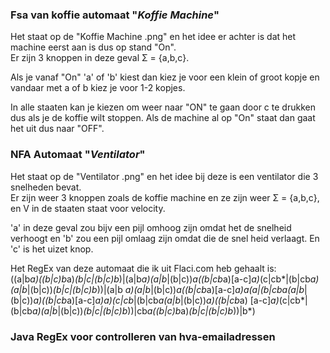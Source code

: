 ### Fsa van koffie automaat "_Koffie Machine_"

Het staat op de "Koffie Machine .png" en het idee er achter is dat het machine eerst aan is dus op stand "On".  
Er zijn 3 knoppen in deze geval Σ = {a,b,c}.

Als je vanaf "On" 'a' of 'b' kiest dan kiez je voor een klein of groot kopje en vandaar met a of b kiez je voor 1-2 kopjes.

In alle staaten kan je kiezen om weer naar "ON" te gaan door c te drukken dus als je de koffie wilt stoppen. Als de
machine al op "On" staat dan gaat het uit dus naar "OFF".

### NFA Automaat "_Ventilator_"

Het staat op de "Ventilator .png" en het idee bij deze is een ventilator die 3 snelheden bevat.  
Er zijn weer 3 knoppen zoals de koffie machine en ze zijn weer Σ = {a,b,c}, en V in de staaten staat voor velocity.  

'a' in deze geval zou bijv een pijl omhoog zijn omdat het de snelheid verhoogt en 'b' zou een pijl omlaag zijn omdat die 
de snel heid verlaagt. En 'c' is het uizet knop.

Het RegEx van deze automaat die ik uit Flaci.com heb gehaalt is:   
((a|b*a)((b|c)b*a)*(b|c|(b|c)b*)|(a|b*a)(a|b*|(b|c))*a((b|cb*a)[a-c]*a)*(c|cb*|(b|cb*a)(a|b*|(b|c))*(b|c|(b|c)b*))|(a|b
*a)(a|b*|(b|c))*a((b|cb*a)[a-c]*a)*a(a|(b|cb*a(a|b*|(b|c))*a)((b|cb*a)[a-c]*a)*a)*(c|cb*|(b|cb*a(a|b*|(b|c))*a)((b|cb*a)
[a-c]*a)*(c|cb*|(b|cb*a)(a|b*|(b|c))*(b|c|(b|c)b*))|cb*a((b|c)b*a)*(b|c|(b|c)b*))|b*)

### Java RegEx voor controlleren van hva-emailadressen